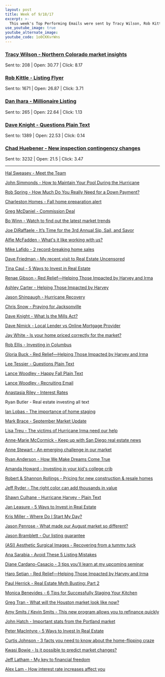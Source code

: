 ```yaml
---
layout: post
title: Week of 9/18/17
excerpt: >-
  This week's Top Performing Emails were sent by Tracy Wilson, Rob Kittle, Dan Ihara, Dave Knight, and Chad Huebener
use_youtube_image: true
youtube_alternate_image:
youtube_code: 1o0CKKvrWns
---
```

<h3><a href="http://p0.vresp.com/L07xQ3" target="_blank">Tracy Wilson -	Northern Colorado market insights</a></h3>
Sent to: 208 | Open: 30.77 | Click: 8.17

<h3><a href="http://p0.vresp.com/8cmmKC" target="_blank">Rob Kittle -	Listing Flyer</a></h3>
Sent to: 1671 | Open: 26.87 | Click: 3.71

<h3><a href="http://p0.vresp.com/IctEcK" target="_blank">Dan Ihara -	Millionaire Listing</a></h3>
Sent to: 265 | Open: 22.64 | Click: 1.13

<h3><a href="http://p0.vresp.com/eCMOIz" target="_blank">Dave Knight -	Questions Plain Text</a></h3>
Sent to: 1389 | Open: 22.53 | Click: 0.14

<h3><a href="http://p0.vresp.com/tfChRr" target="_blank">Chad Huebener -	New inspection contingency changes</a></h3>
Sent to: 3232 | Open: 21.5 | Click: 3.47

<hr>

<a href="http://p0.vresp.com/cTY7bb" target="_blank">Hal Sweasey - 	Meet the Team</a>

<a href="http://p0.vresp.com/9CsE1r" target="_blank">John Simmonds -	How to Maintain Your Pool During the Hurricane</a>

<a href="http://p0.vresp.com/ueQafl" target="_blank">Rob Spring -	How Much Do You Really Need for a Down Payment?</a>

<a href="http://p0.vresp.com/xmmKlT" target="_blank">Charleston Homes -	Fall home preparation alert</a>

<a href="http://p0.vresp.com/36aoaX" target="_blank">Greg McDaniel - 	Commission Deal</a>

<a href="http://p0.vresp.com/KJvWub" target="_blank">Bo Winn -	Watch to find out the latest market trends</a>

<a href="http://p0.vresp.com/kUyLQ1" target="_blank">Joe DiRaffaele -	It’s Time for the 3rd Annual Sip, Sail, and Savor</a>

<a href="http://p0.vresp.com/NSB6bi" target="_blank">Alfie McFadden -	What's it like working with us?</a>

<a href="http://p0.vresp.com/ikAZ1D" target="_blank">Mike Lafido -	2 record-breaking home sales</a>

<a href="http://p0.vresp.com/efcge0" target="_blank">Dave Friedman -	My recent visit to Real Estate Uncensored</a>

<a href="http://p0.vresp.com/iUC8tz" target="_blank">Tina Caul -	5 Ways to Invest in Real Estate</a>

<a href="http://p0.vresp.com/Otby9e" target="_blank">Renae Gibson -	Red Relief—Helping Those Impacted by Harvey and Irma</a>

<a href="http://p0.vresp.com/l5npJb" target="_blank">Ashley Carter -	Helping Those Impacted by Harvey</a>

<a href="http://p0.vresp.com/965xKn" target="_blank">Jason Shinpaugh -	Hurricane Recovery</a>

<a href="http://p0.vresp.com/G3SiOv" target="_blank">Chris Snow -	Praying for Jacksonville</a>

<a href="http://p0.vresp.com/maW0ma" target="_blank">Dave Knight -	What Is the Mills Act?</a>

<a href="http://p0.vresp.com/xbc015" target="_blank">Dave Nimick -	Local Lender vs Online Mortgage Provider</a>

<a href="http://p0.vresp.com/l55COn" target="_blank">Jay White -	Is your home priced correctly for the market?</a>

<a href="http://p0.vresp.com/Q1Y4ol" target="_blank">Rob Ellis -	Investing in Columbus</a>

<a href="http://p0.vresp.com/Arpeqj" target="_blank">Gloria Buck -	Red Relief—Helping Those Impacted by Harvey and Irma</a>

<a href="http://p0.vresp.com/qGxtX4" target="_blank">Lee Tessier -	Questions Plain Text</a>

<a href="http://p0.vresp.com/iPC9G4" target="_blank">Lance Woodley -	Happy Fall Plain Text</a>

<a href="http://p0.vresp.com/mHkhnC" target="_blank">Lance Woodley -	Recruiting Email</a>

<a href="http://p0.vresp.com/0EWdbe" target="_blank">Anastasia Riley -	Interest Rates</a>

Ryan Butler -	Real estate investing all text

<a href="http://p0.vresp.com/7RhQna" target="_blank">Ian Lobas -	The importance of home staging</a>

<a href="http://p0.vresp.com/xEAKlY" target="_blank">Mark Brace -	September Market Update</a>

<a href="http://p0.vresp.com/RveapB" target="_blank">Lisa Treu - 	The victims of Hurricane Irma need our help</a>

<a href="http://p0.vresp.com/Hh8uv2" target="_blank">Anne-Marie McCormick -	Keep up with San Diego real estate news</a>

<a href="http://p0.vresp.com/e0SpUF" target="_blank">Anne Stewart -	An emerging challenge in our market</a>

<a href="http://p0.vresp.com/qKxFoH" target="_blank">Ryan Anderson -	How We Make Dreams Come True</a>

<a href="http://p0.vresp.com/1L6bhD" target="_blank">Amanda Howard -	Investing in your kid's college crib</a>

<a href="http://p0.vresp.com/tKh5r0" target="_blank">Robert & Shannon Rollings - 	Pricing for new construction & resale homes</a>

<a href="http://p0.vresp.com/yKyQEf" target="_blank">Jeff Ryder -	The right color can add thousands in value</a>

<a href="http://p0.vresp.com/eJMZKC" target="_blank">Shawn Culhane -	Hurricane Harvey - Plain Text</a>

<a href="http://p0.vresp.com/iKODyr" target="_blank">Jan Leasure -	5 Ways to Invest in Real Estate</a>

<a href="http://p0.vresp.com/N9f8hS" target="_blank">Kris Miller -	Where Do I Start My Day?</a>

<a href="http://p0.vresp.com/y8UJkT" target="_blank">Jason Penrose -	What made our August market so different?</a>

<a href="http://p0.vresp.com/mVGtqv" target="_blank">Jason Bramblett -	Our listing guarantee</a>

<a href="http://p0.vresp.com/gG8Tom" target="_blank">(ASI) Aesthetic Surgical Images -	Recovering from a tummy tuck</a>

<a href="http://p0.vresp.com/MLtw76" target="_blank">Ana Sarabia -	Avoid These 5 Listing Mistakes</a>

<a href="http://p0.vresp.com/PCpMNx" target="_blank">Diane Cardano-Casacio -	3 tips you'll learn at my upcoming seminar</a>

<a href="http://p0.vresp.com/xJQRCB" target="_blank">Haro Setian -	Red Relief—Helping Those Impacted by Harvey and Irma</a>

<a href="http://p0.vresp.com/mjW7zB" target="_blank">Paul Herrick -	Real Estate Myth Busting: Part 2</a>

<a href="http://p0.vresp.com/hbS76K" target="_blank">Monica Benevides -	6 Tips for Successfully Staging Your Kitchen</a>

<a href="http://p0.vresp.com/CAWSsa" target="_blank">Greg Tran -	What will the Houston market look like now?</a>

<a href="http://p0.vresp.com/qv5dN2" target="_blank">Amy Smits / Kevin Smits -	This new program allows you to refinance quickly</a>

<a href="http://p0.vresp.com/YpsX9y" target="_blank">John Hatch - 	Important stats from the Portland market</a>

<a href="http://p0.vresp.com/HGq9xK" target="_blank">Peter MacIntyre -	5 Ways to Invest In Real Estate</a>

<a href="http://p0.vresp.com/B42KxI" target="_blank">Curtis Johnson -	3 facts you need to know about the home-flipping craze</a>

<a href="http://p0.vresp.com/St8Yqp" target="_blank">Kwasi Bowie -	Is it possible to predict market changes?</a>

<a href="http://p0.vresp.com/c2s86x" target="_blank">Jeff Latham -	My key to financial freedom</a>

<a href="http://p0.vresp.com/hY7FaX" target="_blank">Alex Lam - 	How interest rate increases affect you</a>
